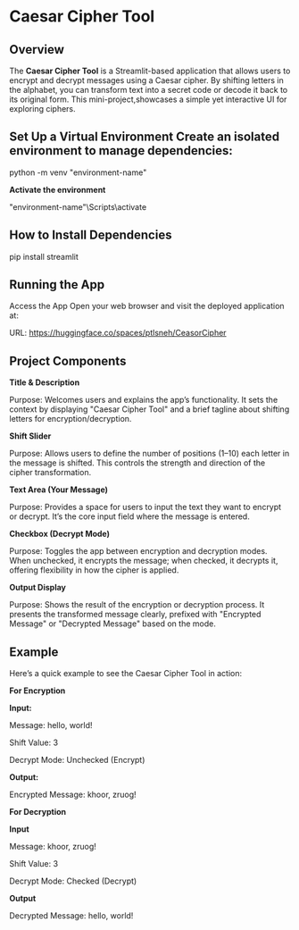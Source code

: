 # Caesar Cipher Tool

## Overview
The **Caesar Cipher Tool** is a Streamlit-based application that allows users to encrypt and decrypt messages using a Caesar cipher. By shifting letters in the alphabet, 
you can transform text into a secret code or decode it back to its original form. This mini-project,showcases a simple yet interactive UI for exploring ciphers.

## Set Up a Virtual Environment Create an isolated environment to manage dependencies:

python -m venv "environment-name"

**Activate the environment**

"environment-name"\Scripts\activate

## How to Install Dependencies

pip install streamlit

## Running the App

Access the App Open your web browser and visit the deployed application at:

URL: https://huggingface.co/spaces/ptlsneh/CeasorCipher

## Project Components

**Title & Description**

Purpose: Welcomes users and explains the app’s functionality. It sets the context by displaying "Caesar Cipher Tool" and a brief tagline about shifting letters for encryption/decryption.

**Shift Slider**

Purpose: Allows users to define the number of positions (1–10) each letter in the message is shifted. This controls the strength and direction of the cipher transformation.

**Text Area (Your Message)**

Purpose: Provides a space for users to input the text they want to encrypt or decrypt. It’s the core input field where the message is entered.

**Checkbox (Decrypt Mode)**

Purpose: Toggles the app between encryption and decryption modes. When unchecked, it encrypts the message; when checked, it decrypts it, offering flexibility in how the cipher is applied.

**Output Display**

Purpose: Shows the result of the encryption or decryption process. It presents the transformed message clearly, prefixed with "Encrypted Message" or "Decrypted Message" based on the mode.

## Example

Here’s a quick example to see the Caesar Cipher Tool in action:

**For Encryption**

**Input:**

Message: hello, world!

Shift Value: 3

Decrypt Mode: Unchecked (Encrypt)

**Output:**

Encrypted Message: khoor, zruog!

**For Decryption**

**Input**

Message: khoor, zruog!

Shift Value: 3

Decrypt Mode: Checked (Decrypt)

**Output**

Decrypted Message: hello, world!

